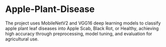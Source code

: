 # Apple-Plant-Disease
The project uses MobileNetV2 and VGG16 deep learning models to classify apple plant leaf diseases into Apple Scab, Black Rot, or Healthy, achieving high accuracy through preprocessing, model tuning, and evaluation for agricultural use.

